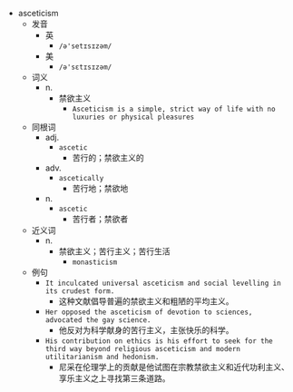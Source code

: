 - asceticism
  - 发音
    - 英
      - `/ə'setɪsɪzəm/`
    - 美
      - `/ə'sɛtɪsɪzəm/`
  - 词义
    - n.
      - 禁欲主义
        - `Asceticism is a simple, strict way of life with no luxuries or physical pleasures`
  - 同根词
    - adj.
      - `ascetic`
        - 苦行的；禁欲主义的
    - adv.
      - `ascetically`
        - 苦行地；禁欲地
    - n.
      - `ascetic`
        - 苦行者；禁欲者
  - 近义词
    - n.
      - 禁欲主义；苦行主义；苦行生活
        - `monasticism`
  - 例句
    - `It inculcated universal asceticism and social levelling in its crudest form.`
      - 这种文献倡导普遍的禁欲主义和粗陋的平均主义。
    - `Her opposed the asceticism of devotion to sciences, advocated the gay science.`
      - 他反对为科学献身的苦行主义，主张快乐的科学。
    - `His contribution on ethics is his effort to seek for the third way beyond religious asceticism and modern utilitarianism and hedonism.`
      - 尼采在伦理学上的贡献是他试图在宗教禁欲主义和近代功利主义、享乐主义之上寻找第三条道路。

